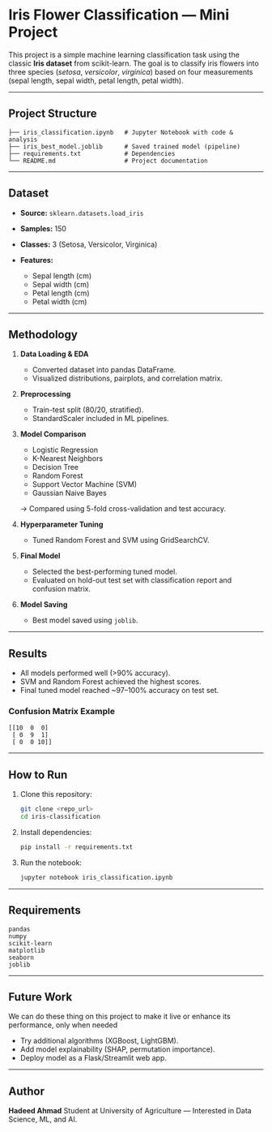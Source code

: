 # Iris Flower Classification — Mini Project

This project is a simple machine learning classification task using the classic **Iris dataset** from scikit-learn. The goal is to classify iris flowers into three species (*setosa*, *versicolor*, *virginica*) based on four measurements (sepal length, sepal width, petal length, petal width).

---

## Project Structure

```
├── iris_classification.ipynb   # Jupyter Notebook with code & analysis
├── iris_best_model.joblib      # Saved trained model (pipeline)
├── requirements.txt            # Dependencies
└── README.md                   # Project documentation
```

---

## Dataset

* **Source:** `sklearn.datasets.load_iris`
* **Samples:** 150
* **Classes:** 3 (Setosa, Versicolor, Virginica)
* **Features:**

  * Sepal length (cm)
  * Sepal width (cm)
  * Petal length (cm)
  * Petal width (cm)

---

## Methodology

1. **Data Loading & EDA**

   * Converted dataset into pandas DataFrame.
   * Visualized distributions, pairplots, and correlation matrix.

2. **Preprocessing**

   * Train-test split (80/20, stratified).
   * StandardScaler included in ML pipelines.

3. **Model Comparison**

   * Logistic Regression
   * K-Nearest Neighbors
   * Decision Tree
   * Random Forest
   * Support Vector Machine (SVM)
   * Gaussian Naive Bayes

   → Compared using 5-fold cross-validation and test accuracy.

4. **Hyperparameter Tuning**

   * Tuned Random Forest and SVM using GridSearchCV.

5. **Final Model**

   * Selected the best-performing tuned model.
   * Evaluated on hold-out test set with classification report and confusion matrix.

6. **Model Saving**

   * Best model saved using `joblib`.

---

## Results

* All models performed well (>90% accuracy).
* SVM and Random Forest achieved the highest scores.
* Final tuned model reached \~97–100% accuracy on test set.

### Confusion Matrix Example

```
[[10  0  0]
 [ 0  9  1]
 [ 0  0 10]]
```

---

## How to Run

1. Clone this repository:

   ```bash
   git clone <repo_url>
   cd iris-classification
   ```

2. Install dependencies:

   ```bash
   pip install -r requirements.txt
   ```

3. Run the notebook:

   ```bash
   jupyter notebook iris_classification.ipynb
   ```

---

## Requirements

```
pandas
numpy
scikit-learn
matplotlib
seaborn
joblib
```

---

## Future Work
We can do these thing on this project to make it live or enhance its performance, only when needed
* Try additional algorithms (XGBoost, LightGBM).
* Add model explainability (SHAP, permutation importance).
* Deploy model as a Flask/Streamlit web app.

---

## Author

**Hadeed Ahmad**
Student at University of Agriculture — Interested in Data Science, ML, and AI.
